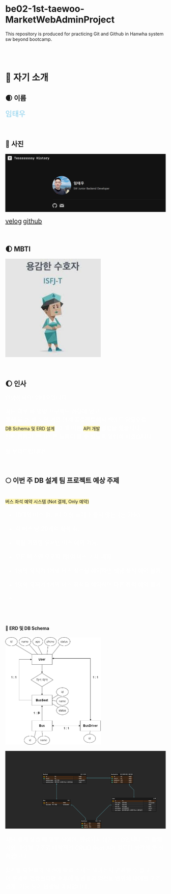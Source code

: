 # be02-1st-taewoo-MarketWebAdminProject

This repository is produced for practicing Git and Github in Hanwha system sw beyond bootcamp.
<br>
<br>
<br>
<br>


# :wave: 자기 소개
## :waxing_crescent_moon: 이름
<span style="font-size: 23px; color: skyblue">임태우</span>
<br/>
<br/>
<br/>
## :crescent_moon: 사진
<img width="553" alt="image" src="profile.png">

<span style="font-size: 20px; color: black">[velog](https://velog.io/@ewoo97)</span>
<span style="font-size: 20px; color: black">[github](https://github.com/Tesssssssssy)</span>
<br/>
<br/>
<br/>

## :first_quarter_moon: MBTI
<img width="300" alt="image" src="MBTI.jpg">
<br/>
<br/>
<br/>

## :waxing_gibbous_moon: 인사
<span style="font-size: 18px; color: white">
안녕하세요! 임태우입니다. </span> <br/> <br/> 
<span style="font-size: 18px; color: white">
저는 학부 때 몇몇 프로젝트 경험이 있고 <br/>
특히 올 한 해 동안 기업 연계 프로젝트에서 백엔드 담당으로 </span> <br/>
<span style='background-color: #fff5b1'> DB Schema 및 ERD 설계</span> <span style="font-size: 18px; color: white">, 이에 따른 </span> <span style='background-color: #fff5b1'>API 개발</span> <span style="font-size: 18px; color: white">경험을 했습니다. <br/>
함께 팀원이 된다면 큰 도움이 될 수 있도록 열심히 하겠습니다. <br/>
<br/>
잘 부탁드립니다!
</span>

<br/>
<br/>
<br/>

## :full_moon: 이번 주 DB 설계 팀 프로젝트 예상 주제
<br/>
<span style='background-color: #fff5b1'>
버스 좌석 예약 시스템 (Not 결제, Only 예약) </span> <br/>

<span style="font-size: 18px; color: white">

- 10대의 버스 有. (더 이상 늘거나 줄지 않는다는 가정)  

- 각 버스 당 20개의 좌석 有.
- 회원 가입한 유저만 버스 예약 가능.
- 모든 버스엔 오로지 1명의 버스 기사 배정.
- 1명의 유저가 1개의 버스 좌석을 예약하면 해당 좌석 예약 불가.
- 1명의 유저가 1개의 버스 좌석을 예약하면 다른 좌석 예약 불가.  
- .........
</span>
<br/>
<br/>

#### :small_red_triangle_down: ERD 및 DB Schema
<img width="300" alt="image" src="버스 예약 시스템.drawio.png">
<br/>
<br/>

<img width="600" alt="image" src="BusReservationSystemDemo.png">
<br/>
<br/>



<span style="font-size: 18px; color: white">
지난 설계 실습 때 일부 진행한, 완성되지 않은 모습입니다.  
큰 틀에서의 테이블 구조와 대략적인 CRUD Rest API 정도만 생각해 둔 상황입니다.

함께할 팀원들의 의견에 따라 주제는 얼마든지 변경될 수 있고  
이 주제로 진행된다면 추후에 팀원들의 의견을 반영해 테이블 구조, 관계, 기능 등이 변경될 예정입니다.
</span>
